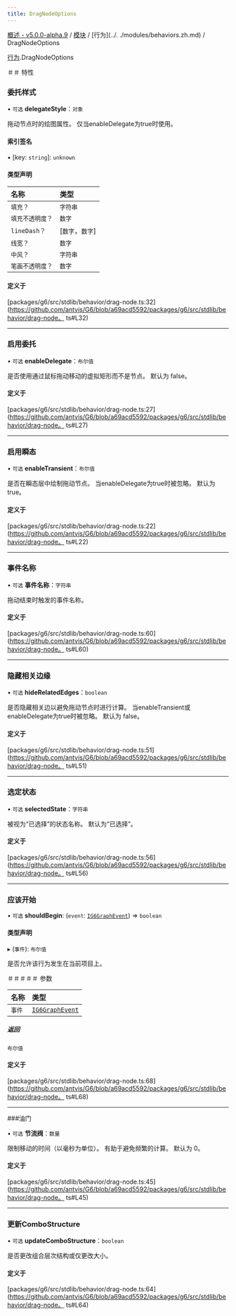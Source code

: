 ```yaml
---
title: DragNodeOptions
---
```


[概述 - v5.0.0-alpha.9](../../README.zh.md) / [模块](../../modules.zh.md) / [行为](../. ./modules/behaviors.zh.md) / DragNodeOptions 

 [行为](../../modules/behaviors.zh.md).DragNodeOptions 

 ＃＃ 特性 

 ### 委托样式 

 • `可选` **delegateStyle**：`对象` 

 拖动节点时的绘图属性。 
 仅当enableDelegate为true时使用。 

 #### 索引签名 

 ▪ [key: `string`]: `unknown` 

 #### 类型声明 

 | 名称 | 类型 | 
 | :------ | :------ | 
 | `填充？` | `字符串` | 
 | `填充不透明度？` | `数字` | 
 | `lineDash？` | [`数字`，`数字`] | 
 | `线宽？` | `数字` | 
 | `中风？` | `字符串` | 
 | `笔画不透明度？` | `数字` | 

 #### 定义于 

 [packages/g6/src/stdlib/behavior/drag-node.ts:32](https://github.com/antvis/G6/blob/a69acd5592/packages/g6/src/stdlib/behavior/drag-node。 ts#L32) 

 ___ 

 ### 启用委托 

 • `可选` **enableDelegate**：`布尔值` 

 是否使用通过鼠标拖动移动的虚拟矩形而不是节点。 
 默认为 false。 

 #### 定义于 

 [packages/g6/src/stdlib/behavior/drag-node.ts:27](https://github.com/antvis/G6/blob/a69acd5592/packages/g6/src/stdlib/behavior/drag-node。 ts#L27) 

 ___ 

 ### 启用瞬态 

 • `可选` **enableTransient**：`布尔值` 

 是否在瞬态层中绘制拖动节点。 
 当enableDelegate为true时被忽略。 
 默认为 true。 

 #### 定义于 

 [packages/g6/src/stdlib/behavior/drag-node.ts:22](https://github.com/antvis/G6/blob/a69acd5592/packages/g6/src/stdlib/behavior/drag-node。 ts#L22) 

 ___ 

 ### 事件名称 

 • `可选` **事件名称**：`字符串` 

 拖动结束时触发的事件名称。 

 #### 定义于 

 [packages/g6/src/stdlib/behavior/drag-node.ts:60](https://github.com/antvis/G6/blob/a69acd5592/packages/g6/src/stdlib/behavior/drag-node。 ts#L60) 

 ___ 

 ### 隐藏相关边缘 

 • `可选` **hideRelatedEdges**：`boolean` 

 是否隐藏相关边以避免拖动节点时进行计算。 
 当enableTransient或enableDelegate为true时被忽略。 
 默认为 false。 

 #### 定义于 

 [packages/g6/src/stdlib/behavior/drag-node.ts:51](https://github.com/antvis/G6/blob/a69acd5592/packages/g6/src/stdlib/behavior/drag-node。 ts#L51) 

 ___ 

 ### 选定状态 

 • `可选` **selectedState**：`字符串` 

 被视为“已选择”的状态名称。 
 默认为“已选择”。 

 #### 定义于 

 [packages/g6/src/stdlib/behavior/drag-node.ts:56](https://github.com/antvis/G6/blob/a69acd5592/packages/g6/src/stdlib/behavior/drag-node。 ts#L56) 

 ___ 

 ### 应该开始 

 • `可选` **shouldBegin**: (`event`: [`IG6GraphEvent`](IG6GraphEvent.zh.md)) => `boolean` 

 #### 类型声明 

 ▸ (`事件`): `布尔值` 

 是否允许该行为发生在当前项目上。 

 ＃＃＃＃＃ 参数 

 | 名称 | 类型 | 
 | :------ | :------ | 
 | `事件` | [`IG6GraphEvent`](IG6GraphEvent.zh.md) | 

 ##### 返回 

 `布尔值` 

 #### 定义于 

 [packages/g6/src/stdlib/behavior/drag-node.ts:68](https://github.com/antvis/G6/blob/a69acd5592/packages/g6/src/stdlib/behavior/drag-node。 ts#L68) 

 ___ 

 ###油门 

 • `可选` **节流阀**：`数量` 

 限制移动的时间（以毫秒为单位）。 有助于避免频繁的计算。 
 默认为 0。 

 #### 定义于 

 [packages/g6/src/stdlib/behavior/drag-node.ts:45](https://github.com/antvis/G6/blob/a69acd5592/packages/g6/src/stdlib/behavior/drag-node。 ts#L45) 

 ___ 

 ### 更新ComboStructure 

 • `可选` **updateComboStructure**：`boolean` 

 是否更改组合层次结构或仅更改大小。 

 #### 定义于 

 [packages/g6/src/stdlib/behavior/drag-node.ts:64](https://github.com/antvis/G6/blob/a69acd5592/packages/g6/src/stdlib/behavior/drag-node。 ts#L64)